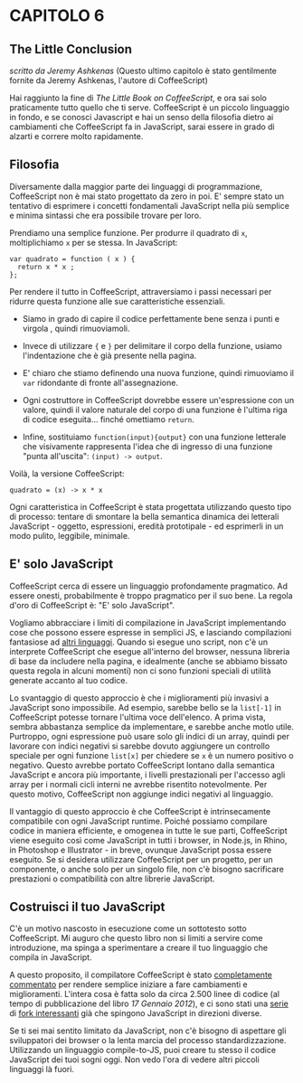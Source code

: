 # CAPITOLO 6 #
## The Little Conclusion ##

*scritto da Jeremy Ashkenas*
(Questo ultimo capitolo è stato gentilmente fornite da Jeremy Ashkenas, l'autore di CoffeeScript)

Hai raggiunto la fine di *The Little Book on CoffeeScript*, e ora sai solo praticamente tutto quello che ti serve. CoffeeScript è un piccolo linguaggio in fondo, e se conosci
Javascript e hai un senso della filosofia dietro ai cambiamenti che CoffeeScript
fa in JavaScript, sarai essere in grado di alzarti e correre molto rapidamente.

## Filosofia ##

Diversamente dalla maggior parte dei linguaggi di programmazione, CoffeeScript non è mai stato progettato da zero in poi. E' sempre stato un tentativo di esprimere i concetti fondamentali JavaScript nella più semplice e minima sintassi che era possibile trovare per loro.

Prendiamo una semplice funzione. Per produrre il quadrato di `x`, moltiplichiamo `x` per se stessa. In JavaScript:

	var quadrato = function ( x ) {
	  return x * x ;
	};

Per rendere il tutto in CoffeeScript, attraversiamo i passi necessari per ridurre questa funzione alle sue caratteristiche essenziali.

- Siamo in grado di capire il codice perfettamente bene senza i punti e virgola , quindi rimuoviamoli.

- Invece di utilizzare `{` e `}` per delimitare il corpo della funzione, usiamo l'indentazione che è già presente nella pagina.

- E' chiaro che stiamo definendo una nuova funzione, quindi rimuoviamo il `var` ridondante di fronte all'assegnazione.

- Ogni costruttore in CoffeeScript dovrebbe essere un'espressione con un valore, quindi il valore naturale del corpo di una funzione è l'ultima riga di codice eseguita... finché omettiamo `return`.

- Infine, sostituiamo `function(input){output}` con una funzione letterale che visivamente rappresenta l'idea che di ingresso di una funzione "punta all'uscita": `(input) -> output`.

Voilà, la versione CoffeeScript:

	quadrato = (x) -> x * x

Ogni caratteristica in CoffeeScript è stata progettata utilizzando questo tipo di processo: tentare di smontare la bella semantica dinamica dei letterali JavaScript - oggetto, espressioni, eredità prototipale - ed esprimerli in un modo pulito, leggibile, minimale.

## E' solo JavaScript ##

CoffeeScript cerca di essere un linguaggio profondamente pragmatico. Ad essere onesti, probabilmente è troppo pragmatico per il suo bene. La regola d'oro di CoffeeScript è: "E' solo JavaScript".

Vogliamo abbracciare i limiti di compilazione in JavaScript implementando cose che possono essere espresse in semplici JS, e lasciando compilazioni fantasiose ad [altri linguaggi](https://github.com/jashkenas/coffee-script/wiki/List-of-languages-that-compile-to-JS "Altri Linguaggi"). Quando si esegue uno script, non c'è un interprete CoffeeScript che esegue all'interno del browser, nessuna libreria di base da includere nella pagina, e idealmente (anche se abbiamo bissato questa regola in alcuni momenti) non ci sono funzioni speciali di utilità generate accanto al tuo codice.

Lo svantaggio di questo approccio è che i miglioramenti più invasivi a JavaScript sono
impossibile. Ad esempio, sarebbe bello se la `list[-1]` in CoffeeScript potesse tornare l'ultima voce dell'elenco. A prima vista, sembra abbastanza semplice da implementare, e sarebbe anche motlo utile. Purtroppo, ogni espressione può usare solo gli indici di un array, quindi per lavorare con indici negativi si sarebbe dovuto aggiungere un controllo speciale per ogni funzione `list[x]` per chiedere se `x` è un numero positivo o negativo. Questo avrebbe portato CoffeeScript lontano dalla semantica JavaScript e ancora più importante, i livelli prestazionali per l'accesso agli array per i normali cicli interni ne avrebbe risentito notevolmente. Per questo motivo, CoffeeScript non aggiunge indici negativi al linguaggio.

Il vantaggio di questo approccio è che CoffeeScript è intrinsecamente compatibile con ogni JavaScript runtime. Poiché possiamo compilare codice in maniera efficiente, e omogenea in tutte le sue parti, CoffeeScript viene eseguito così come JavaScript in tutti i browser, in Node.js, in Rhino, in
Photoshop e Illustrator - in breve, ovunque JavaScript possa essere eseguito. Se si desidera utilizzare CoffeeScript per un progetto, per un componente, o anche solo per un singolo file, non c'è bisogno sacrificare prestazioni o compatibilità con altre librerie JavaScript.

## Costruisci il tuo JavaScript ##

C'è un motivo nascosto in esecuzione come un sottotesto sotto CoffeeScript. Mi auguro che questo libro non si limiti a servire come introduzione, ma spinga a sperimentare
a creare il tuo linguaggio che compila in JavaScript.

A questo proposito, il compilatore CoffeeScript è stato [completamente commentato](http://coffeescript.org/documentation/docs/grammar.html "Completamente Commentato") per rendere semplice iniziare a fare cambiamenti e miglioramenti. L'intera cosa è fatta solo da circa 2.500 linee di codice (al tempo di pubblicazione del libro *17 Gennaio 2012*), e ci sono stati una [serie](https://github.com/satyr/coco "Fork") di [fork interessanti](http://weepy.github.com/kaffeine/) già che spingono JavaScript in direzioni diverse.

Se ti sei mai sentito limitato da JavaScript, non c'è bisogno di aspettare gli sviluppatori dei browser o la lenta marcia del processo standardizzazione. Utilizzando un linguaggio compile-to-JS, puoi creare tu stesso il codice JavaScript dei tuoi sogni oggi. Non vedo l'ora di vedere altri piccoli linguaggi là fuori.